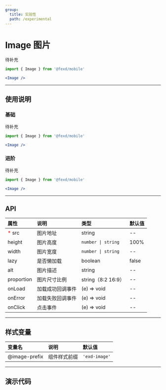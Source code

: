 ```yaml
---
group:
  title: 实验性
  path: /experimental
---
```


# Image 图片 <ImportCost name="Image" />

待补充

<!-- prettier-ignore -->
```jsx | pure
import { Image } from '@fexd/mobile'

<Image />
```

---

## 使用说明

### 基础

待补充

<!-- prettier-ignore -->
```jsx | pure
import { Image } from '@fexd/mobile'

<Image />
```

### 进阶

待补充

<!-- prettier-ignore -->
```jsx | pure
import { Image } from '@fexd/mobile'

<Image />
```

---

## API

| 属性                                    | 说明             | 类型               | 默认值 |
| :-------------------------------------- | :--------------- | :----------------- | :----- |
| <span style="color: red;">\*</span> src | 图片地址         | string             | --     |
| height                                  | 图片高度         | `number \| string` | 100%   |
| width                                   | 图片宽度         | `number \| string` | --     |
| lazy                                    | 是否懒加载       | boolean            | false  |
| alt                                     | 图片描述         | string             | --     |
| proportion                              | 图片尺寸比例     | string（8:2 16:9） | --     |
| onLoad                                  | 加载成功回调事件 | (e) => void        | --     |
| onError                                 | 加载失败回调事件 | (e) => void        | --     |
| onClick                                 | 点击事件         | (e) => void        | --     |

---

## 样式变量

| 变量名        | 说明         | 默认值        |
| :------------ | :----------- | :------------ |
| @image-prefix | 组件样式前缀 | `'exd-image'` |

---

## 演示代码

<code src="./demos/demo1/index.tsx" />
